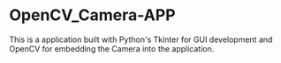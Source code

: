 # OpenCV_Camera-APP
This is a application built with Python's Tkinter for GUI development and OpenCV for embedding the Camera into the application.
